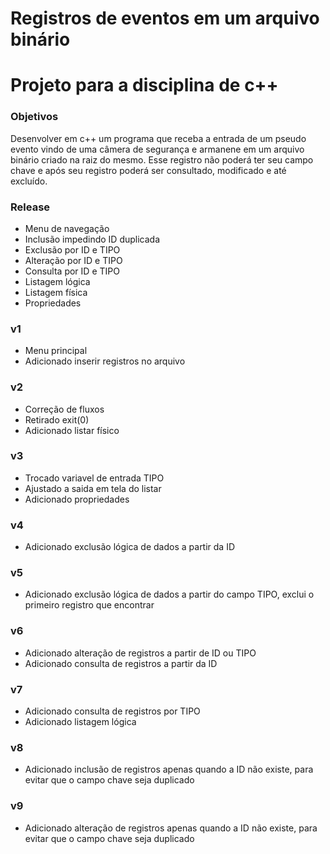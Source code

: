 # Registros de eventos em um arquivo binário


# Projeto para a disciplina de c++ 

<h3>Objetivos</h3>
<p>Desenvolver em c++ um programa que receba a entrada de um pseudo evento vindo de uma câmera de segurança e armanene em um arquivo binário criado na raiz do mesmo. Esse registro não poderá ter seu campo chave e após seu registro poderá ser consultado, modificado e até excluído.</p>

<h3>Release</h3>
<ul>
  <li>Menu de navegação</li>
  <li>Inclusão impedindo ID duplicada</li>
  <li>Exclusão por ID e TIPO</li>
  <li>Alteração por ID e TIPO</li>
  <li>Consulta por ID e TIPO</li>
  <li>Listagem lógica</li>
  <li>Listagem física</li>
  <li>Propriedades</li>
</ul>

<h3>v1</h3>
<ul>
  <li>Menu principal</li>
  <li>Adicionado inserir registros no arquivo</li>
</ul>

<h3>v2</h3>
<ul>
  <li>Correção de fluxos</li>
  <li>Retirado exit(0)</li>
  <li>Adicionado listar físico</li>
</ul>

<h3>v3</h3>
<ul>
  <li>Trocado variavel de entrada TIPO</li>
  <li>Ajustado a saida em tela do listar</li>
  <li>Adicionado propriedades</li>
</ul>

<h3>v4</h3>
<ul>
  <li>Adicionado exclusão lógica de dados a partir da ID</li>
</ul>

<h3>v5</h3>
<ul>
  <li>Adicionado exclusão lógica de dados a partir do campo TIPO, exclui o primeiro registro que encontrar</li>
</ul>

<h3>v6</h3>
<ul>
  <li>Adicionado alteração de registros a partir de ID ou TIPO</li>
  <li>Adicionado consulta de registros a partir da ID</li>
</ul>

<h3>v7</h3>
<ul>
  <li>Adicionado consulta de registros por TIPO</li>
  <li>Adicionado listagem lógica</li>
</ul>

<h3>v8</h3>
<ul>
  <li>Adicionado inclusão de registros apenas quando a ID não existe, para evitar que o campo chave seja duplicado</li>  
</ul>

<h3>v9</h3>
<ul>
  <li>Adicionado alteração de registros apenas quando a ID não existe, para evitar que o campo chave seja duplicado</li>  
</ul>
